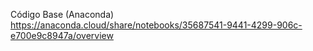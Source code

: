 Código Base (Anaconda)
https://anaconda.cloud/share/notebooks/35687541-9441-4299-906c-e700e9c8947a/overview
